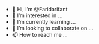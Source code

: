 - 👋 Hi, I’m @Faridarifant
- 👀 I’m interested in ...
- 🌱 I’m currently learning ...
- 💞️ I’m looking to collaborate on ...
- 📫 How to reach me ...

<!---
Faridarifant/Faridarifant is a ✨ special ✨ repository because its `README.md` (this file) appears on your GitHub profile.
You can click the Preview link to take a look at your changes.
--->
